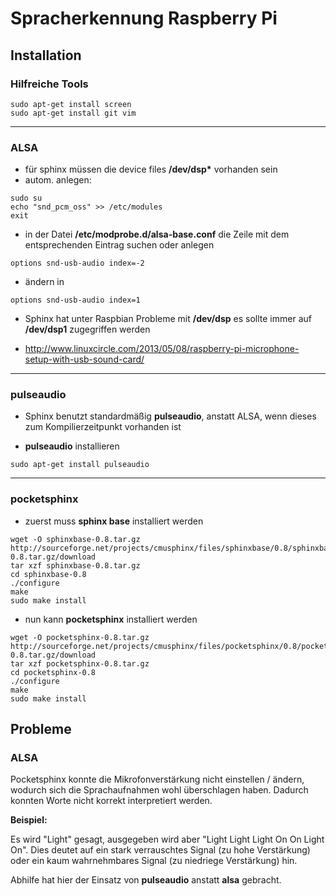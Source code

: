 # Spracherkennung Raspberry Pi

## Installation

### Hilfreiche Tools

```
sudo apt-get install screen
sudo apt-get install git vim
```

---

### ALSA

* für sphinx müssen die device files __/dev/dsp*__ vorhanden sein
* autom. anlegen:

```
sudo su
echo "snd_pcm_oss" >> /etc/modules
exit
```

* in der Datei __/etc/modprobe.d/alsa-base.conf__ die Zeile mit  dem entsprechenden Eintrag suchen oder anlegen

```
options snd-usb-audio index=-2
```

* ändern in 

```
options snd-usb-audio index=1
```

* Sphinx hat unter Raspbian Probleme mit __/dev/dsp__ es sollte immer auf __/dev/dsp1__ zugegriffen werden

* http://www.linuxcircle.com/2013/05/08/raspberry-pi-microphone-setup-with-usb-sound-card/


---

### pulseaudio

* Sphinx benutzt standardmäßig __pulseaudio__, anstatt ALSA, wenn dieses zum Kompilierzeitpunkt vorhanden ist

* __pulseaudio__ installieren

```
sudo apt-get install pulseaudio
```

---

### pocketsphinx

* zuerst muss __sphinx base__ installiert werden

```
wget -O sphinxbase-0.8.tar.gz http://sourceforge.net/projects/cmusphinx/files/sphinxbase/0.8/sphinxbase-0.8.tar.gz/download
tar xzf sphinxbase-0.8.tar.gz
cd sphinxbase-0.8
./configure
make
sudo make install
```

* nun kann __pocketsphinx__ installiert werden

```
wget -O pocketsphinx-0.8.tar.gz http://sourceforge.net/projects/cmusphinx/files/pocketsphinx/0.8/pocketsphinx-0.8.tar.gz/download
tar xzf pocketsphinx-0.8.tar.gz
cd pocketsphinx-0.8
./configure
make
sudo make install
```

## Probleme

### ALSA

Pocketsphinx konnte die Mikrofonverstärkung nicht einstellen / ändern, wodurch sich die Sprachaufnahmen wohl überschlagen haben. Dadurch konnten Worte nicht korrekt interpretiert werden.

__Beispiel:__

Es wird "Light" gesagt, ausgegeben wird aber "Light Light Light On On Light On". Dies deutet auf ein stark verrauschtes Signal (zu hohe Verstärkung)
oder ein kaum wahrnehmbares Signal (zu niedriege Verstärkung) hin.

Abhilfe hat hier der Einsatz von __pulseaudio__ anstatt __alsa__ gebracht.
